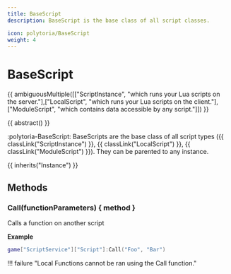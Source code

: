 ```yaml
---
title: BaseScript
description: BaseScript is the base class of all script classes.

icon: polytoria/BaseScript
weight: 4
---
```


# BaseScript

{{ ambiguousMultiple([["ScriptInstance", "which runs your Lua scripts on the server."],["LocalScript", "which runs your Lua scripts on the client."],["ModuleScript", "which contains data accessible by any script."]]) }}

{{ abstract() }}

:polytoria-BaseScript: BaseScripts are the base class of all script types ({{ classLink("ScriptInstance") }}, {{ classLink("LocalScript") }}, {{ classLink("ModuleScript") }}). They can be parented to any instance.

{{ inherits("Instance") }}

## Methods

### Call(functionParameters) { method }

Calls a function on another script

**Example**

```lua
game["ScriptService"]["Script"]:Call("Foo", "Bar")
```

<div data-search-exclude markdown>
!!! failure "Local Functions cannot be ran using the Call function."
</div>
